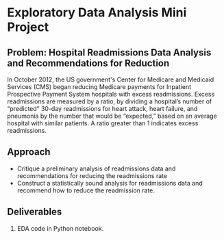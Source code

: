 # Exploratory Data Analysis Mini Project


## Problem: Hospital Readmissions Data Analysis and Recommendations for Reduction
In October 2012, the US government's Center for Medicare and Medicaid Services (CMS) began reducing Medicare payments for Inpatient Prospective Payment System hospitals with excess readmissions. Excess readmissions are measured by a ratio, by dividing a hospital’s number of “predicted” 30-day readmissions for heart attack, heart failure, and pneumonia by the number that would be “expected,” based on an average hospital with similar patients. A ratio greater than 1 indicates excess readmissions.

## Approach
* Critique a preliminary analysis of readmissions data and recommendations for reducing the readmissions rate
* Construct a statistically sound analysis for readmissions data and recommend how to reduce the readmission rate. 


## Deliverables
1. EDA code in Python notebook.
